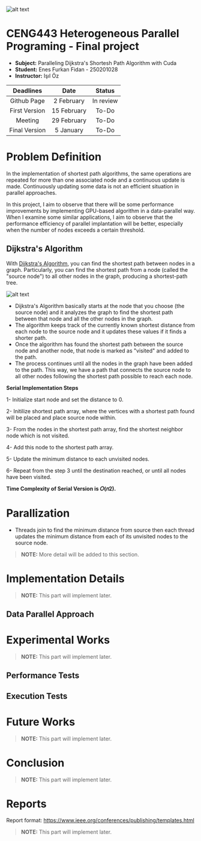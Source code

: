 


![alt text](https://i.ytimg.com/vi/pSqmAO-m7Lk/maxresdefault.jpg)


# CENG443 Heterogeneous Parallel Programing - Final project

- **Subject:** Paralleling Dijkstra's Shortesh Path Algorithm with Cuda 
- **Student:** Enes Furkan Fidan - 250201028
- **Instructor:** Işıl Öz

| Deadlines | Date   | Status    |
| :---:   | :---: | :---: |
| Github Page | 2 February | In review   |
| First Version | 15 February | To-Do  |
| Meeting | 29 February | To-Do   |
| Final Version | 5 January | To-Do   |




# Problem Definition

In the implementation of shortest path algorithms, the same operations are repeated for more than one associated node and a continuous update is made. Continuously updating some data is not an efficient situation in parallel approaches.

In this project, I aim to observe that there will be some performance improvements by implementing GPU-based algorithm in a data-parallel way. When I examine some similar applications, I aim to observe that the performance efficiency of parallel implantation will be better, especially when the number of nodes exceeds a certain threshold.

## Dijkstra's Algorithm
With [Dijkstra's Algorithm](https://en.wikipedia.org/wiki/Dijkstra%27s_algorithm), you can find the shortest path between nodes in a graph. Particularly, you can find the shortest path from a node (called the "source node") to all other nodes in the graph, producing a shortest-path tree.

![alt text](https://upload.wikimedia.org/wikipedia/commons/5/57/Dijkstra_Animation.gif)

- Dijkstra's Algorithm basically starts at the node that you choose (the source node) and it analyzes the graph to find the shortest path between that node and all the other nodes in the graph.
- The algorithm keeps track of the currently known shortest distance from each node to the source node and it updates these values if it finds a shorter path.
- Once the algorithm has found the shortest path between the source node and another node, that node is marked as "visited" and added to the path.
- The process continues until all the nodes in the graph have been added to the path. This way, we have a path that connects the source node to all other nodes following the shortest path possible to reach each node.

**Serial Implementation Steps**

1- Initialize start node and set the distance to 0.

2- Initilize shortest path array, where the vertices with a shortest path found will be placed and place source node within.

3- From the nodes in the shortest path array, find the shortest neighbor node which is not visited.

4- Add this node to the shortest path array.

5- Update the minimum distance to each unvisited nodes.

6- Repeat from the step 3 until the destination reached, or until all nodes have been visited.

**Time Complexity of Serial Version is 𝑂(𝑛2).**


# Parallization

* Threads join to find the minimum distance from source then each thread updates the minimum distance from each of its unvisited nodes to the source node.
> ******NOTE:****** More detail will be added to this section.


# Implementation Details
> ******NOTE:****** This part will implement later.

## Data Parallel Approach


# Experimental Works
> ******NOTE:****** This part will implement later.

## Performance Tests

## Execution Tests


# Future Works
> ******NOTE:****** This part will implement later.

# Conclusion
> ******NOTE:****** This part will implement later.

# Reports
Report format: https://www.ieee.org/conferences/publishing/templates.html
> ******NOTE:****** This part will implement later.
